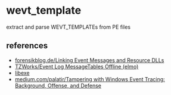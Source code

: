 # wevt_template
extract and parse WEVT_TEMPLATEs from PE files


## references

  - [forensikblog.de/Linking Event Messages and Resource DLLs](https://computer.forensikblog.de/en/2010/10/linking-event-messages-and-resource-dlls.html)
  - [TZWorks/Event Log MessageTables Offline (elmo)](https://tzworks.net/prototype_page.php?proto_id=35)
  - [libexe](https://github.com/libyal/libexe/blob/4b74c91226e7d174bdff74315129bc17b956d564/documentation/Executable%20(EXE)%20file%20format.asciidoc#68-windows-event-template-resource-data)
  - [medium.com/palatir/Tampering with Windows Event Tracing: Background, Offense, and Defense](https://medium.com/palantir/tampering-with-windows-event-tracing-background-offense-and-defense-4be7ac62ac63)
